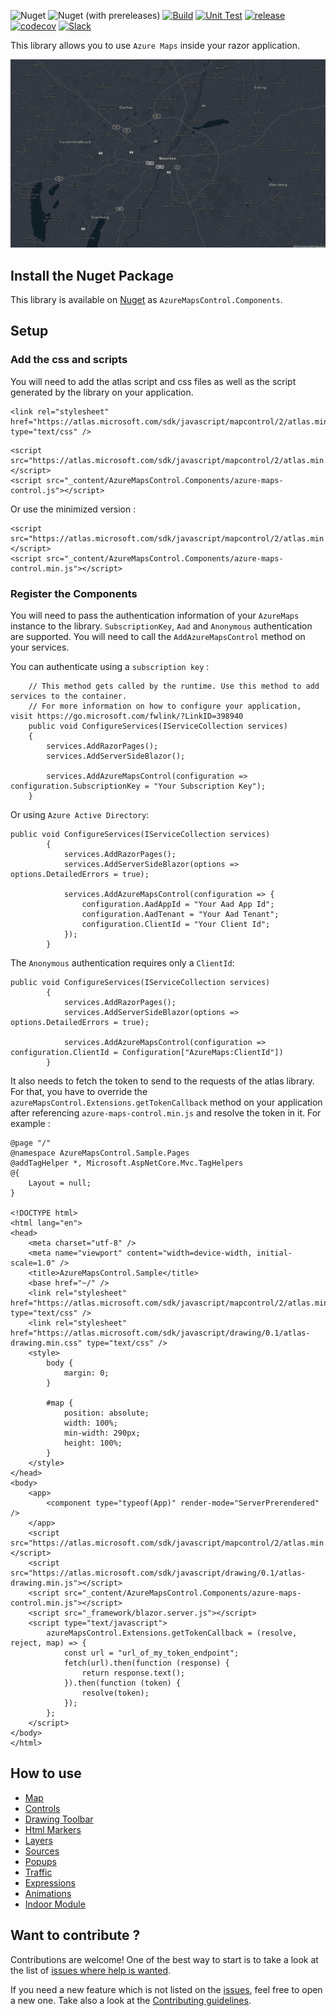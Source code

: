 ![Nuget](https://img.shields.io/nuget/v/AzureMapsControl.Components) ![Nuget (with prereleases)](https://img.shields.io/nuget/vpre/AzureMapsControl.Components) [![Build](https://github.com/arnaudleclerc/AzureMapsControl.Components/actions/workflows/build.yml/badge.svg)](https://github.com/arnaudleclerc/AzureMapsControl.Components/actions/workflows/build.yml) [![Unit Test](https://github.com/arnaudleclerc/AzureMapsControl.Components/actions/workflows/unit-tests.yml/badge.svg)](https://github.com/arnaudleclerc/AzureMapsControl.Components/actions/workflows/unit-tests.yml) [![release](https://github.com/arnaudleclerc/AzureMapsControl.Components/actions/workflows/release.yml/badge.svg)](https://github.com/arnaudleclerc/AzureMapsControl.Components/actions/workflows/release.yml) [![codecov](https://codecov.io/gh/arnaudleclerc/AzureMapsControl.Components/branch/develop/graph/badge.svg?token=KXPTJAXUFC)](https://codecov.io/gh/arnaudleclerc/AzureMapsControl.Components) [![Slack](https://img.shields.io/badge/chat-slack-blue)](https://join.slack.com/t/azuremapscontrolcomp/shared_invite/zt-oyoclzro-ZoFakjPLD8Y~nlxO49ybjg)

This library allows you to use `Azure Maps` inside your razor application.

![Custom Azure Map](./docs/assets/map.png) 

## Install the Nuget Package

This library is available on [Nuget](https://www.nuget.org/packages/AzureMapsControl.Components/) as `AzureMapsControl.Components`.

## Setup

### Add the css and scripts

You will need to add the atlas script and css files as well as the script generated by the library on your application.


```
<link rel="stylesheet" href="https://atlas.microsoft.com/sdk/javascript/mapcontrol/2/atlas.min.css" type="text/css" />
```

```
<script src="https://atlas.microsoft.com/sdk/javascript/mapcontrol/2/atlas.min.js"></script>
<script src="_content/AzureMapsControl.Components/azure-maps-control.js"></script>
```

Or use the minimized version : 

```
<script src="https://atlas.microsoft.com/sdk/javascript/mapcontrol/2/atlas.min.js"></script>
<script src="_content/AzureMapsControl.Components/azure-maps-control.min.js"></script>
```

### Register the Components

You will need to pass the authentication information of your `AzureMaps` instance to the library. `SubscriptionKey`, `Aad` and `Anonymous` authentication are supported. You will need to call the `AddAzureMapsControl` method on your services.

You can authenticate using a `subscription key` :

```
    // This method gets called by the runtime. Use this method to add services to the container.
    // For more information on how to configure your application, visit https://go.microsoft.com/fwlink/?LinkID=398940
    public void ConfigureServices(IServiceCollection services)
    {
        services.AddRazorPages();
        services.AddServerSideBlazor();
        
        services.AddAzureMapsControl(configuration => configuration.SubscriptionKey = "Your Subscription Key");
    }
```

Or using `Azure Active Directory`:

```
public void ConfigureServices(IServiceCollection services)
        {
            services.AddRazorPages();
            services.AddServerSideBlazor(options => options.DetailedErrors = true);

            services.AddAzureMapsControl(configuration => {
                configuration.AadAppId = "Your Aad App Id";
                configuration.AadTenant = "Your Aad Tenant";
                configuration.ClientId = "Your Client Id";
            });
        }
```

The `Anonymous` authentication requires only a `ClientId`:

```
public void ConfigureServices(IServiceCollection services)
        {
            services.AddRazorPages();
            services.AddServerSideBlazor(options => options.DetailedErrors = true);

            services.AddAzureMapsControl(configuration => configuration.ClientId = Configuration["AzureMaps:ClientId"])
        }
```

It also needs to fetch the token to send to the requests of the atlas library. For that, you have to override the `azureMapsControl.Extensions.getTokenCallback` method on your application after referencing `azure-maps-control.min.js` and resolve the token in it. For example : 

```
@page "/"
@namespace AzureMapsControl.Sample.Pages
@addTagHelper *, Microsoft.AspNetCore.Mvc.TagHelpers
@{
    Layout = null;
}

<!DOCTYPE html>
<html lang="en">
<head>
    <meta charset="utf-8" />
    <meta name="viewport" content="width=device-width, initial-scale=1.0" />
    <title>AzureMapsControl.Sample</title>
    <base href="~/" />
    <link rel="stylesheet" href="https://atlas.microsoft.com/sdk/javascript/mapcontrol/2/atlas.min.css" type="text/css" />
    <link rel="stylesheet" href="https://atlas.microsoft.com/sdk/javascript/drawing/0.1/atlas-drawing.min.css" type="text/css" />
    <style>
        body {
            margin: 0;
        }

        #map {
            position: absolute;
            width: 100%;
            min-width: 290px;
            height: 100%;
        }
    </style>
</head>
<body>
    <app>
        <component type="typeof(App)" render-mode="ServerPrerendered" />
    </app>
    <script src="https://atlas.microsoft.com/sdk/javascript/mapcontrol/2/atlas.min.js"></script>
    <script src="https://atlas.microsoft.com/sdk/javascript/drawing/0.1/atlas-drawing.min.js"></script>
    <script src="_content/AzureMapsControl.Components/azure-maps-control.min.js"></script>
    <script src="_framework/blazor.server.js"></script>
    <script type="text/javascript">
        azureMapsControl.Extensions.getTokenCallback = (resolve, reject, map) => {
            const url = "url_of_my_token_endpoint";
            fetch(url).then(function (response) {
                return response.text();
            }).then(function (token) {
                resolve(token);
            });        
        };
    </script>
</body>
</html>
```

## How to use

- [Map](docs/map)
- [Controls](docs/controls)
- [Drawing Toolbar](docs/drawingtoolbar)
- [Html Markers](docs/htmlmarkers)
- [Layers](docs/layers)
- [Sources](docs/sources)
- [Popups](docs/popups)
- [Traffic](docs/traffic)
- [Expressions](docs/expressions)
- [Animations](docs/animations)
- [Indoor Module](docs/indoor)

## Want to contribute ?

Contributions are welcome! One of the best way to start is to take a look at the list of [issues where help is wanted](https://github.com/arnaudleclerc/AzureMapsControl.Components/issues?q=is%3Aissue+is%3Aopen+label%3A%22help+wanted%22).

If you need a new feature which is not listed on the [issues](https://github.com/arnaudleclerc/AzureMapsControl.Components/issues), feel free to open a new one. Take also a look at the [Contributing guidelines](https://github.com/arnaudleclerc/AzureMapsControl.Components/blob/develop/CONTRIBUTING.md).